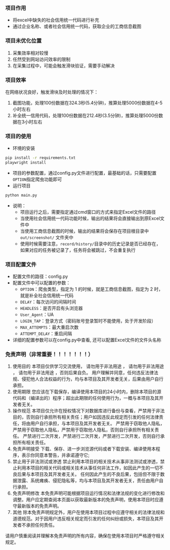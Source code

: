 ### 项目作用
- 将excel中缺失的社会信用统一代码进行补充
- 通过企业名称、或者社会信用统一代码，获取企业的工商信息截图

### 项目未优化位置
1. 采集效率相对较慢
2. 任然受到网站访问效率的限制
3. 在采集过程中，可能会触发滑块验证，需要手动解决

### 项目效率
在网络状况良好，触发滑块及时处理的情况下：
1. 截图功能，处理100份数据在324.3秒(5.4分钟)，推算处理5000份数据在4-5小时左右
2. 补全统一信用代码，处理100份数据在212.4秒(3.5分钟)，推算处理5000份数据在3小时左右

### 项目的使用
- 环境的安装
~~~bash
pip install -r requirements.txt
playwright install
~~~
- 项目的参数配置，通过config.py文件进行配置，最基础的话，只需要配置`OPTION`指定爬虫功能即可
- 运行项目
~~~bash
python main.py
~~~
- 说明：
  - 项目运行之后，需要指定通过cmd窗口的方式来指定Excel文件的路径
  - 当使用社会信用统一代码功能时候，输出的结果将会直接输出到原Excel文件中
  - 当使用工商信息截图的时候，输出的结果将会保存在项目根目录中 `out/screenshot/` 文件夹中
  - 使用时候需要注意，`record/history/`目录中的历史记录是否已经存在，如果对应的任务被记录了，任务将会被跳过，不会重复执行

### 项目配置文件
- 配置文件的路径：config.py
- 配置文件中可以配置的参数：
  - `OPTION`：爬虫类型，指定为  1 的时候，就是工商信息截图，指定为 2 时，就是补全社会信用统一代码
  - `DELAY`：每次访问的间隔时间
  - `HEADLESS`：是否开启有头浏览器
  - `User_Agent`：UA
  - `LOGIN_TAP`：登录方式（密码账号登录暂时不能使用，处于开发阶段）
  - `MAX_ATTEMPTS`：最大重启次数
  - `ATTEMPT_DELAY`：重启间隔
- 详细的配置参数可以在config.py中查看, 还可以配置Excel文件的文件头名称

### 免责声明（非常重要！！！！！！！）

1. 使用目的
   本项目仅供学习交流使用， 请勿用于非法用途 ， 请勿用于非法用途 ， 请勿用于非法用途 ，否则后果自负。
   用户理解并同意，任何违反法律法规、侵犯他人合法权益的行为，均与本项目及其开发者无关，后果由用户自行承担。
2. 使用期限
   您应该在下载保存，编译使用本项目的24小时内，删除本项目的源代码和（编译出的）程序；超出此期限的任何使用行为，一概与本项目及其开发者无关。
3. 操作规范
   本项目仅允许在授权情况下对数据库进行备份与查看，严禁用于非法目的，否则自行承担所有相关责任；用户如因违反此规定而引发的任何法律责任，将由用户自行承担，与本项目及其开发者无关。
   严禁用于窃取他人隐私，严禁用于窃取他人隐私，严禁用于窃取他人隐私，否则自行承担所有相关责任。
   严禁进行二次开发，严禁进行二次开发，严禁进行二次开发，否则自行承担所有相关责任。
4. 免责声明接受
   下载、保存、进一步浏览源代码或者下载安装、编译使用本程序，表示你同意本警告，并承诺遵守它;
5. 禁止用于非法测试或渗透
   禁止利用本项目的相关技术从事非法测试或渗透，禁止利用本项目的相关代码或相关技术从事任何非法工作，如因此产生的一切不良后果与本项目及其开发者无关。
   任何因此产生的不良后果，包括但不限于数据泄露、系统瘫痪、侵犯隐私等，均与本项目及其开发者无关，责任由用户自行承担。
6. 免责声明修改
   本免责声明可能根据项目运行情况和法律法规的变化进行修改和调整。用户应定期查阅本页面以获取最新版本的免责声明，使用本项目时应遵守最新版本的免责声明。
7. 其他
   除本免责声明规定外，用户在使用本项目过程中应遵守相关的法律法规和道德规范。对于因用户违反相关规定而引发的任何纠纷或损失，本项目及其开发者不承担任何责任。

请用户慎重阅读并理解本免责声明的所有内容，确保在使用本项目时严格遵守相关规定。
